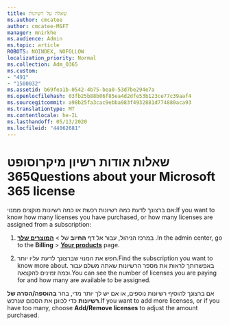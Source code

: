 ```yaml
---
title: שאלה על רשיונות
ms.author: cmcatee
author: cmcatee-MSFT
manager: mnirkhe
ms.audience: Admin
ms.topic: article
ROBOTS: NOINDEX, NOFOLLOW
localization_priority: Normal
ms.collection: Adm_O365
ms.custom:
- "491"
- "1500032"
ms.assetid: b69fea1b-0542-4b75-bea0-53d7be294e7a
ms.openlocfilehash: 03fb25b88b06f85ea4d2dfe53b123ce77c39aaf4
ms.sourcegitcommit: a98b25fa3cac9ebba983f4932881d774880aca93
ms.translationtype: MT
ms.contentlocale: he-IL
ms.lasthandoff: 05/13/2020
ms.locfileid: "44062681"
---
```

# <a name="questions-about-your-microsoft-365-license"></a><span data-ttu-id="db42f-102">שאלות אודות רשיון מיקרוסופט 365</span><span class="sxs-lookup"><span data-stu-id="db42f-102">Questions about your Microsoft 365 license</span></span>

<span data-ttu-id="db42f-103">אם ברצונך לדעת כמה רשיונות רכשת או כמה רשיונות מוקצים ממנוי:</span><span class="sxs-lookup"><span data-stu-id="db42f-103">If you want to know how many licenses you have purchased, or how many licenses are assigned from a subscription:</span></span>
  
1. <span data-ttu-id="db42f-104">במרכז הניהול, עבור אל דף **החיוב** של \> **[המוצרים שלך](https://go.microsoft.com/fwlink/p/?linkid=842054)** .</span><span class="sxs-lookup"><span data-stu-id="db42f-104">In the admin center, go to the **Billing** \> **[Your products](https://go.microsoft.com/fwlink/p/?linkid=842054)** page.</span></span>

2. <span data-ttu-id="db42f-105">חפש את המנוי שברצונך לדעת עליו יותר.</span><span class="sxs-lookup"><span data-stu-id="db42f-105">Find the subscription you want to know more about.</span></span> <span data-ttu-id="db42f-106">באפשרותך לראות את מספר הרשיונות שאתה משלם עבור וכמה זמינים להקצאה.</span><span class="sxs-lookup"><span data-stu-id="db42f-106">You can see the number of licenses you are paying for and how many are available to be assigned.</span></span>

<span data-ttu-id="db42f-107">אם ברצונך להוסיף רשיונות נוספים, או אם יש לך יותר מדי, בחר **בהוספה/הסרה של רשיונות** כדי לכוונן את הסכום שנרכש.</span><span class="sxs-lookup"><span data-stu-id="db42f-107">If you want to add more licenses, or if you have too many, choose **Add/Remove licenses** to adjust the amount purchased.</span></span>
